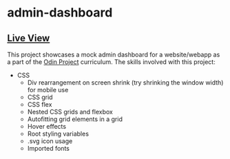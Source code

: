# admin-dashboard

## [Live View](https://snaeem3.github.io/admin-dashboard/)

This project showcases a mock admin dashboard for a website/webapp as a part of the [Odin Project](https://www.theodinproject.com/lessons/node-path-intermediate-html-and-css-admin-dashboard) curriculum. The skills involved with this project: 

- CSS
    - Div rearrangement on screen shrink (try shrinking the window width) for mobile use
    - CSS grid
    - CSS flex
    - Nested CSS grids and flexbox
    - Autofitting grid elements in a grid
    - Hover effects
    - Root styling variables
    - .svg icon usage
    - Imported fonts
